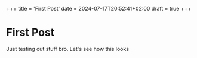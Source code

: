 +++
title = 'First Post'
date = 2024-07-17T20:52:41+02:00
draft = true
+++
# First Post

Just testing out stuff bro. Let's see how this looks
